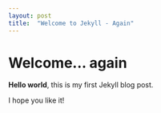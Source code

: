 ```yaml
---
layout: post
title:  "Welcome to Jekyll - Again"
---
```


# Welcome... again

**Hello world**, this is my first Jekyll blog post.

I hope you like it!
